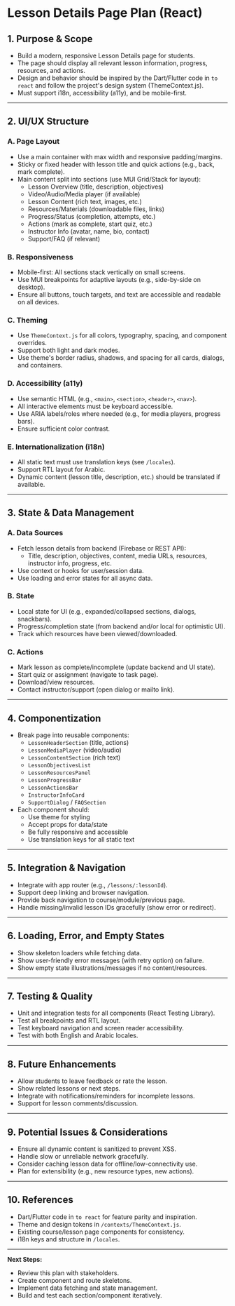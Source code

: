 # Lesson Details Page Plan (React)

## 1. **Purpose & Scope**

- Build a modern, responsive Lesson Details page for students.
- The page should display all relevant lesson information, progress, resources, and actions.
- Design and behavior should be inspired by the Dart/Flutter code in `to react` and follow the project's design system (ThemeContext.js).
- Must support i18n, accessibility (a11y), and be mobile-first.

---

## 2. **UI/UX Structure**

### **A. Page Layout**

- Use a main container with max width and responsive padding/margins.
- Sticky or fixed header with lesson title and quick actions (e.g., back, mark complete).
- Main content split into sections (use MUI Grid/Stack for layout):
  - Lesson Overview (title, description, objectives)
  - Video/Audio/Media player (if available)
  - Lesson Content (rich text, images, etc.)
  - Resources/Materials (downloadable files, links)
  - Progress/Status (completion, attempts, etc.)
  - Actions (mark as complete, start quiz, etc.)
  - Instructor Info (avatar, name, bio, contact)
  - Support/FAQ (if relevant)

### **B. Responsiveness**

- Mobile-first: All sections stack vertically on small screens.
- Use MUI breakpoints for adaptive layouts (e.g., side-by-side on desktop).
- Ensure all buttons, touch targets, and text are accessible and readable on all devices.

### **C. Theming**

- Use `ThemeContext.js` for all colors, typography, spacing, and component overrides.
- Support both light and dark modes.
- Use theme's border radius, shadows, and spacing for all cards, dialogs, and containers.

### **D. Accessibility (a11y)**

- Use semantic HTML (e.g., `<main>`, `<section>`, `<header>`, `<nav>`).
- All interactive elements must be keyboard accessible.
- Use ARIA labels/roles where needed (e.g., for media players, progress bars).
- Ensure sufficient color contrast.

### **E. Internationalization (i18n)**

- All static text must use translation keys (see `/locales`).
- Support RTL layout for Arabic.
- Dynamic content (lesson title, description, etc.) should be translated if available.

---

## 3. **State & Data Management**

### **A. Data Sources**

- Fetch lesson details from backend (Firebase or REST API):
  - Title, description, objectives, content, media URLs, resources, instructor info, progress, etc.
- Use context or hooks for user/session data.
- Use loading and error states for all async data.

### **B. State**

- Local state for UI (e.g., expanded/collapsed sections, dialogs, snackbars).
- Progress/completion state (from backend and/or local for optimistic UI).
- Track which resources have been viewed/downloaded.

### **C. Actions**

- Mark lesson as complete/incomplete (update backend and UI state).
- Start quiz or assignment (navigate to task page).
- Download/view resources.
- Contact instructor/support (open dialog or mailto link).

---

## 4. **Componentization**

- Break page into reusable components:
  - `LessonHeaderSection` (title, actions)
  - `LessonMediaPlayer` (video/audio)
  - `LessonContentSection` (rich text)
  - `LessonObjectivesList`
  - `LessonResourcesPanel`
  - `LessonProgressBar`
  - `LessonActionsBar`
  - `InstructorInfoCard`
  - `SupportDialog` / `FAQSection`
- Each component should:
  - Use theme for styling
  - Accept props for data/state
  - Be fully responsive and accessible
  - Use translation keys for all static text

---

## 5. **Integration & Navigation**

- Integrate with app router (e.g., `/lessons/:lessonId`).
- Support deep linking and browser navigation.
- Provide back navigation to course/module/previous page.
- Handle missing/invalid lesson IDs gracefully (show error or redirect).

---

## 6. **Loading, Error, and Empty States**

- Show skeleton loaders while fetching data.
- Show user-friendly error messages (with retry option) on failure.
- Show empty state illustrations/messages if no content/resources.

---

## 7. **Testing & Quality**

- Unit and integration tests for all components (React Testing Library).
- Test all breakpoints and RTL layout.
- Test keyboard navigation and screen reader accessibility.
- Test with both English and Arabic locales.

---

## 8. **Future Enhancements**

- Allow students to leave feedback or rate the lesson.
- Show related lessons or next steps.
- Integrate with notifications/reminders for incomplete lessons.
- Support for lesson comments/discussion.

---

## 9. **Potential Issues & Considerations**

- Ensure all dynamic content is sanitized to prevent XSS.
- Handle slow or unreliable network gracefully.
- Consider caching lesson data for offline/low-connectivity use.
- Plan for extensibility (e.g., new resource types, new actions).

---

## 10. **References**

- Dart/Flutter code in `to react` for feature parity and inspiration.
- Theme and design tokens in `/contexts/ThemeContext.js`.
- Existing course/lesson page components for consistency.
- i18n keys and structure in `/locales`.

---

**Next Steps:**

- Review this plan with stakeholders.
- Create component and route skeletons.
- Implement data fetching and state management.
- Build and test each section/component iteratively.
